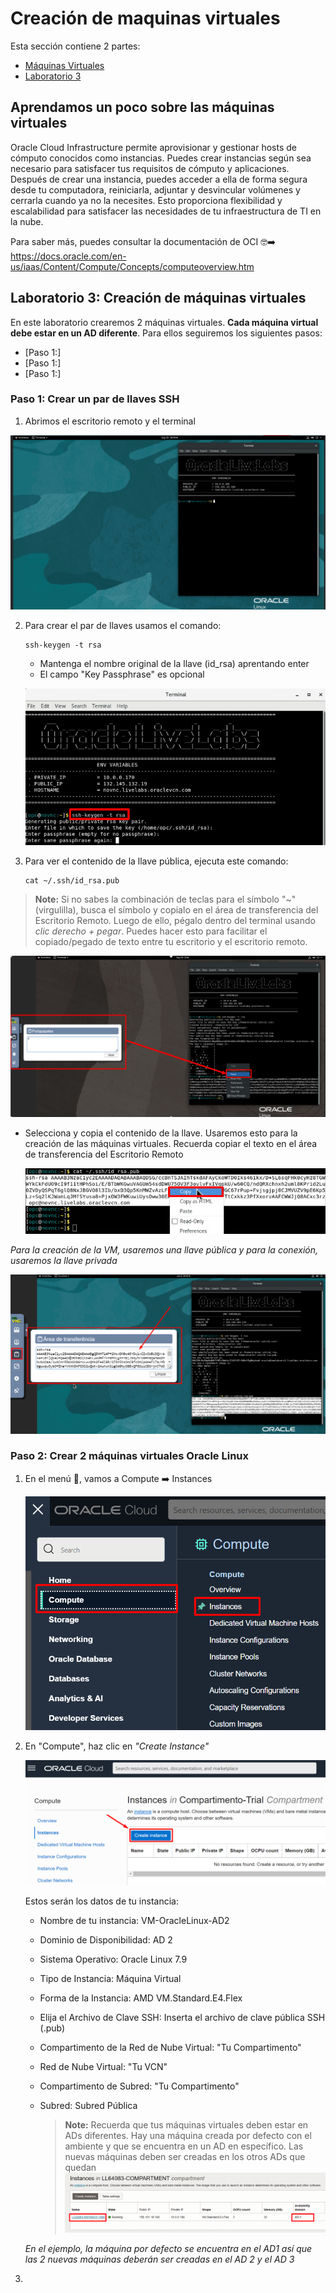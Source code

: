 # Creación de maquinas virtuales

Esta sección contiene 2 partes:
- [Máquinas Virtuales](#aprendamos-un-poco-sobre-lo-que-es-una-vcn)
- [Laboratorio 3](#laboratorio-2-exploremos-una-vcn)

## Aprendamos un poco sobre las máquinas virtuales 

Oracle Cloud Infrastructure permite aprovisionar y gestionar hosts de cómputo conocidos como instancias. Puedes crear instancias según sea necesario para satisfacer tus requisitos de cómputo y aplicaciones. Después de crear una instancia, puedes acceder a ella de forma segura desde tu computadora, reiniciarla, adjuntar y desvincular volúmenes y cerrarla cuando ya no la necesites. Esto proporciona flexibilidad y escalabilidad para satisfacer las necesidades de tu infraestructura de TI en la nube.

Para saber más, puedes consultar la documentación de OCI 🤓➡️ https://docs.oracle.com/en-us/iaas/Content/Compute/Concepts/computeoverview.htm

## Laboratorio 3: Creación de máquinas virtuales

En este laboratorio crearemos 2 máquinas virtuales. **Cada máquina virtual debe estar en un AD diferente**. Para ellos seguiremos los siguientes pasos:
- [Paso 1:]
- [Paso 1:]
- [Paso 1:]

### Paso 1: Crear un par de llaves SSH

1. Abrimos el escritorio remoto y el terminal 

  ![imagen](../PrimerosPasos/imagenes/paso23.png)

2. Para crear el par de llaves usamos el comando:

   ```
   ssh-keygen -t rsa
   ```
   - Mantenga el nombre original de la llave (id_rsa) aprentando enter
   - El campo "Key Passphrase" es opcional

   ![imagen](../Lab3-MaquinasVirtuales/imagenes/lab3-1.png)

3. Para ver el contenido de la llave pública, ejecuta este comando:
   
   ```
   cat ~/.ssh/id_rsa.pub
   ```
  > **Note:** Si no sabes la combinación de teclas para el símbolo "~" (virgulilla), busca el símbolo y copialo en el área de transferencia del Escritorio Remoto. Luego de ello, pégalo dentro del terminal usando _clic derecho + pegar_. Puedes hacer esto para facilitar el copiado/pegado de texto entre tu escritorio y el escritorio remoto.

   ![imagen](../Lab3-MaquinasVirtuales/imagenes/lab3-3.png)

  * Selecciona y copia el contenido de la llave. Usaremos esto para la creación de las máquinas virtuales. Recuerda copiar el texto en el área de transferencia del Escritorio Remoto
    
    ![imagen](../Lab3-MaquinasVirtuales/imagenes/lab3-2.png)

  _Para la creación de la VM, usaremos una llave pública y para la conexión, usaremos la llave privada_

   ![imagen](../Lab3-MaquinasVirtuales/imagenes/lab3-4.png)
     
### Paso 2: Crear 2 máquinas virtuales Oracle Linux

1. En el menú 🍔, vamos a Compute ➡️ Instances

   ![imagen](../Lab1-Compartimentos/Imagenes/lab1-5.png)
   
2. En "Compute", haz clic en _"Create Instance"_

   ![imagen](../Lab3-MaquinasVirtuales/imagenes/lab3-5.png)

    Estos serán los datos de tu instancia:
    * Nombre de tu instancia: VM-OracleLinux-AD2
    * Dominio de Disponibilidad: AD 2
    * Sistema Operativo: Oracle Linux 7.9
    * Tipo de Instancia: Máquina Virtual
    * Forma de la Instancia: AMD VM.Standard.E4.Flex
    * Elija el Archivo de Clave SSH: Inserta el archivo de clave pública SSH (.pub)
    * Compartimento de la Red de Nube Virtual: "Tu Compartimento"
    * Red de Nube Virtual: "Tu VCN"
    * Compartimento de Subred: "Tu Compartimento"
    * Subred: Subred Pública
  
      > **Note:** Recuerda que tus máquinas virtuales deben estar en ADs diferentes. Hay una máquina creada por defecto con el ambiente y que se encuentra en un AD en específico. Las nuevas máquinas deben ser creadas en los otros ADs que quedan
      ![imagen](../Lab3-MaquinasVirtuales/imagenes/lab3-6.png)

    _En el ejemplo, la máquina por defecto se encuentra en el AD1 así que las 2 nuevas máquinas deberán ser creadas en el AD 2 y el AD 3_
      
3. 

   
